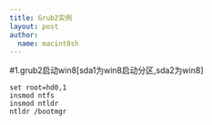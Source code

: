 ```yaml
---
title: Grub2实例 
layout: post
author:
  name: macint0sh
---
```

#1.grub2启动win8[sda1为win8启动分区,sda2为win8]

    set root=hd0,1
    insmod ntfs
    insmod ntldr
    ntldr /bootmgr 



